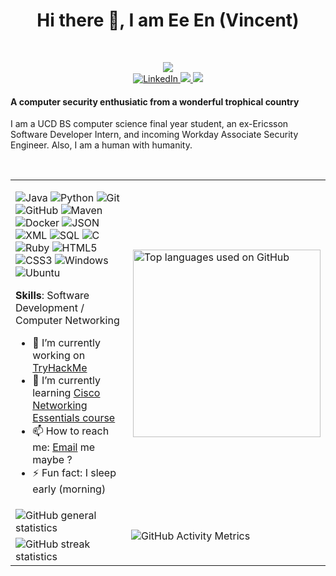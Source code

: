 <!--
**GohEeEn/GohEeEn** is a ✨ _special_ ✨ repository because its `README.md` (this file) appears on your GitHub profile.

Here are some ideas to get you started:

- 🔭 I’m currently working on ...
- 🌱 I’m currently learning ...
- 👯 I’m looking to collaborate on ...
- 🤔 I’m looking for help with ...
- 💬 Ask me about ...
- 📫 How to reach me: ...
- 😄 Pronouns: ...
- ⚡ Fun fact: ...
-->

<h1 align="center">Hi there 👋, I am Ee En (Vincent)</h1><br/>

<p align="center">
  <img src="https://arturssmirnovs.github.io/github-profile-readme-generator/images/banner.png" /> 
  <br />
  <a href="https://www.linkedin.com/in/ee-en-g-27b39014b/">
    <img src="https://img.shields.io/badge/-LinkedIn-blue?style=flat-square&logo=Linkedin&logoColor=white" alt="LinkedIn" />
  </a>
  <a href="https://rajitbanerjee.com">
    <img src="https://img.shields.io/badge/-Website-black?style=flat-square&logo=Google-Chrome&logoColor=white" />
  </a>
  <a href="https://github.com/antonkomarev/github-profile-views-counter" alt="Profile views">
    <img src="https://gpvc.arturio.dev/GohEeEn" />
  </a>
</p>

#### A computer security enthusiatic from a wonderful trophical country

I am a UCD BS computer science final year student, an ex-Ericsson Software Developer Intern, and incoming Workday Associate Security Engineer. Also, I am a human with humanity.

<br/>
<div align="center">
<table>
<tr><td>

![Java](https://img.shields.io/badge/-Java-black?logo=java)
![Python](https://img.shields.io/badge/-Python-black?logo=python)
![Git](https://img.shields.io/badge/-Git-black?logo=git)
![GitHub](https://img.shields.io/badge/-GitHub-black?logo=github)
![Maven](https://img.shields.io/badge/-Maven-black?logo=maven)
![Docker](https://img.shields.io/badge/-Docker-black?logo=docker)
![JSON](https://img.shields.io/badge/-JSON-black?logo=json)
![XML](https://img.shields.io/badge/-XML-black?logo=xml)
![SQL](https://img.shields.io/badge/-SQL-black?logo=sql)
![C](https://img.shields.io/badge/-C-black?logo=c)
![Ruby](https://img.shields.io/badge/-Ruby-black?logo=ruby)
![HTML5](https://img.shields.io/badge/-HTML5-black?logo=html5&logoColor=white)
![CSS3](https://img.shields.io/badge/-CSS3-black?logo=css3)
![Windows](https://img.shields.io/badge/-Windows-black?logo=windows)
![Ubuntu](https://img.shields.io/badge/-Ubuntu-black?logo=ubuntu)

__Skills__: Software Development / Computer Networking

- 🔭 I’m currently working on [TryHackMe](https://tryhackme.com/dashboard)
- 🌱 I’m currently learning [Cisco Networking Essentials course](https://www.netacad.com/courses/networking/networking-essentials)
- 📫 How to reach me: [Email](mailto:vincentgoh1998@gmail.com) me maybe ? 
- ⚡ Fun fact: I sleep early (morning)
</td>

<td>  
 <!-- Reference : https://github.com/anuraghazra/github-readme-stats -->
 <img width="300" src="https://github-readme-stats.vercel.app/api/top-langs/?username=GohEeEn" alt="Top languages used on GitHub" align="right">
</td></tr>

<tr>
  <td>
    <img src="https://github-readme-stats.vercel.app/api?username=GohEeEn&show_icons=true" alt="GitHub general statistics">
  </td>
  <td rowspan="2">
    <img src="https://metrics.lecoq.io/GohEeEn" alt="GitHub Activity Metrics">
  </td>
</tr>

<tr>
  <td>
    <img src="https://github-readme-streak-stats.herokuapp.com/?user=GohEeEn" alt="GitHub streak statistics">
  </td>
</tr>
</table>
</div>
